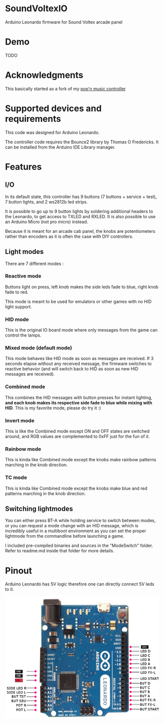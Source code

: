 # SoundVoltexIO

Arduino Leonardo firmware for Sound Voltex arcade panel

# Demo

TODO

# Acknowledgments

This basically started as a fork of my [pop'n music controller](https://github.com/CrazyRedMachine/UltimatePopnController/)

# Supported devices and requirements

This code was designed for Arduino Leonardo.

The controller code requires the Bounce2 library by Thomas O Fredericks. It can be installed from the Arduino IDE Library manager.

# Features

## I/O

In its default state, this controller has 9 buttons (7 buttons + service + test), 7 button lights, and 2 ws2812b led strips.

It is possible to go up to 9 button lights by soldering additional headers to the Leonardo, to get access to TXLED and RXLED. It is also possible to use an Arduino Micro (not pro micro) instead.

Because it is meant for an arcade cab panel, the knobs are potentiometers rather than encoders as it is often the case with DIY controllers.

## Light modes

There are 7 different modes :

### Reactive mode

Buttons light on press, left knob makes the side leds fade to blue, right knob fade to red.

This mode is meant to be used for emulators or other games with no HID light support.

### HID mode

This is the original IO board mode where only messages from the game can control the lamps.

### Mixed mode (default mode)

This mode behaves like HID mode as soon as messages are received. If 3 seconds elapse without any received message, the firmware switches to reactive behavior (and will switch back to HID as soon as new HID messages are received).

### Combined mode

This combines the HID messages with button presses for instant lighting, **and each knob makes its respective side fade to blue while mixing with HID**. This is my favorite mode, please do try it :)

### Invert mode

This is like the Combined mode except ON and OFF states are switched around, and RGB values are complemented to 0xFF just for the fun of it.

### Rainbow mode

This is kinda like Combined mode except the knobs make rainbow patterns marching in the knob direction.

### TC mode

This is kinda like Combined mode except the knobs make blue and red patterns marching in the knob direction.

## Switching lightmodes

You can either press BT-A while holding service to switch between modes, or you can request a mode change with an HID message, which is incredibly useful in a multiboot environment as you can set the proper lightmode from the commandline before launching a game.

I included pre-compiled binaries and sources in the "ModeSwitch" folder. Refer to readme.md inside that folder for more details.

# Pinout

Arduino Leonardo has 5V logic therefore one can directly connect 5V leds to it.

![pinout](https://github.com/CrazyRedMachine/SoundVoltexIO/blob/main/pinout_leonardo.png?raw=true)
